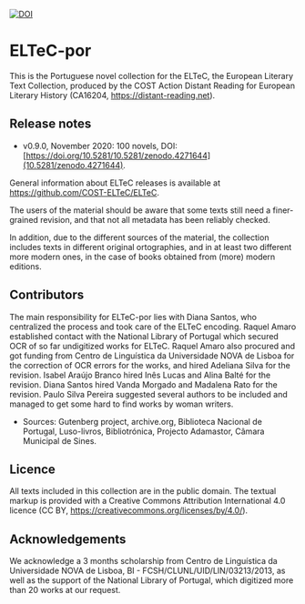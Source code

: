[![DOI](https://zenodo.org/badge/DOI/10.5281/zenodo.3492067.svg)](https://doi.org/10.5281/zenodo.3492067)

# ELTeC-por

This is the Portuguese novel collection for the ELTeC, the European Literary Text Collection, produced by the COST Action Distant Reading for European Literary History (CA16204, https://distant-reading.net).

## Release notes

* v0.9.0, November 2020: 100 novels, DOI: [https://doi.org/10.5281/10.5281/zenodo.4271644](10.5281/zenodo.4271644). 

General information about ELTeC releases is available at https://github.com/COST-ELTeC/ELTeC.

The users of the material should be aware that some texts still need a finer-grained revision, and that not all metadata has been reliably checked. 

In addition, due to the different sources of the material, the collection includes texts in different original ortographies, and in at least two different more modern ones, in the case of books obtained from (more) modern editions. 

## Contributors

The main responsibility for ELTeC-por lies with Diana Santos, who centralized the process and took care of the ELTeC encoding. Raquel Amaro established contact with the National Library of Portugal which secured OCR of so far undigitized works for ELTeC. Raquel Amaro also procured and got funding from Centro de Linguística da Universidade NOVA de Lisboa for the correction of OCR errors for the works, and hired Adeliana Silva for the revision. Isabel Araújo Branco hired Inês Lucas and Alina Balté for the revision. Diana Santos hired Vanda Morgado and Madalena Rato for the revision. Paulo Silva Pereira suggested several authors to be included and managed to get some hard to find works by woman writers.

* Sources: Gutenberg project, archive.org, Biblioteca Nacional de Portugal, Luso-livros, Bibliotrónica, Projecto Adamastor, Câmara Municipal de Sines.


## Licence

All texts included in this collection are in the public domain. The textual markup is provided with a Creative Commons Attribution International 4.0 licence (CC BY, https://creativecommons.org/licenses/by/4.0/).

## Acknowledgements

We acknowledge a 3 months scholarship from Centro de Linguística da Universidade NOVA de Lisboa, BI - FCSH/CLUNL/UID/LIN/03213/2013, as well as the support of the National Library of Portugal, which digitized more than 20 works at our request.
